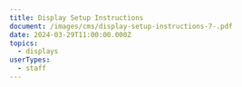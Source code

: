 ```yaml
---
title: Display Setup Instructions
document: /images/cms/display-setup-instructions-7-.pdf
date: 2024-03-29T11:00:00.000Z
topics:
  - displays
userTypes:
  - staff
---
```

